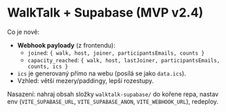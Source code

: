 # WalkTalk + Supabase (MVP v2.4)

Co je nově:
- **Webhook payloady** (z frontendu):
  - `joined`: `{ walk, host, joiner, participantsEmails, counts }`
  - `capacity_reached`: `{ walk, host, lastJoiner, participantsEmails, counts, ics }`
- `ics` je generovaný přímo na webu (posílá se jako `data.ics`).
- Vzhled: větší mezery/paddingy, lepší rozestupy.

Nasazení: nahraj obsah složky `walktalk-supabase/` do kořene repa, nastav env (`VITE_SUPABASE_URL`, `VITE_SUPABASE_ANON`, `VITE_WEBHOOK_URL`), redeploy.
